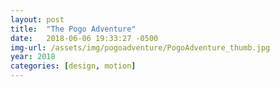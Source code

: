 ```yaml
---
layout: post
title:  "The Pogo Adventure"
date:   2018-06-06 19:33:27 -0500
img-url: /assets/img/pogoadventure/PogoAdventure_thumb.jpg
year: 2018
categories: [design, motion]
---
```

